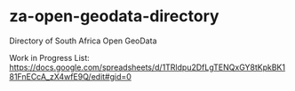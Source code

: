 # za-open-geodata-directory
Directory of South Africa Open GeoData

Work in Progress List:
https://docs.google.com/spreadsheets/d/1TRldpu2DfLgTENQxGY8tKpkBK181FnECcA_zX4wfE9Q/edit#gid=0
